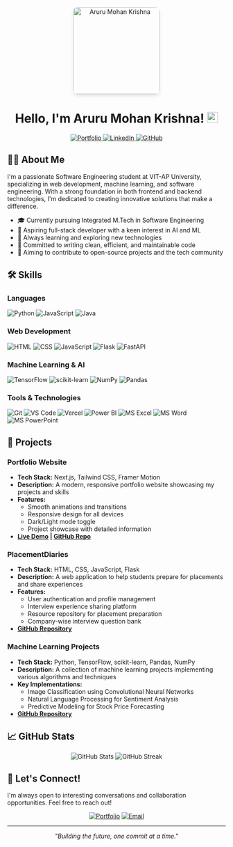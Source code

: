 <div align="center">

<img src="https://hebbkx1anhila5yf.public.blob.vercel-storage.com/WhatsApp%20Image%202025-01-02%20at%2014.40.03_1cfbe5db.jpg-lWxwDQIBrUSGSI5Vpbl7vPcjp18Aui.jpeg" alt="Aruru Mohan Krishna" width="200" style="border-radius: 10px; box-shadow: 0 4px 8px rgba(0,0,0,0.1);" />

# Hello, I'm Aruru Mohan Krishna! <img src="https://media.giphy.com/media/hvRJCLFzcasrR4ia7z/giphy.gif" width="25px">

<p align="center">
  <a href="https://1ex5yiy18k2wortk.vercel.app/">
    <img src="https://img.shields.io/badge/Portfolio-8A2BE2?style=for-the-badge&logo=vercel&logoColor=white" alt="Portfolio" />
  </a>
  <a href="https://www.linkedin.com/in/aruru-mohan-krishna-79b851226/">
    <img src="https://img.shields.io/badge/LinkedIn-0077B5?style=for-the-badge&logo=linkedin&logoColor=white" alt="LinkedIn" />
  </a>
  <a href="https://github.com/mohankrishna1123">
    <img src="https://img.shields.io/badge/GitHub-100000?style=for-the-badge&logo=github&logoColor=white" alt="GitHub" />
  </a>
</p>

</div>

## 👨‍💻 About Me

I'm a passionate Software Engineering student at VIT-AP University, specializing in web development, machine learning, and software engineering. With a strong foundation in both frontend and backend technologies, I'm dedicated to creating innovative solutions that make a difference.

- 🎓 Currently pursuing Integrated M.Tech in Software Engineering
- 💼 Aspiring full-stack developer with a keen interest in AI and ML
- 🌱 Always learning and exploring new technologies
- 🚀 Committed to writing clean, efficient, and maintainable code
- 🌟 Aiming to contribute to open-source projects and the tech community

## 🛠️ Skills

### Languages
![Python](https://img.shields.io/badge/Python-3776AB?style=for-the-badge&logo=python&logoColor=white)
![JavaScript](https://img.shields.io/badge/JavaScript-F7DF1E?style=for-the-badge&logo=javascript&logoColor=black)
![Java](https://img.shields.io/badge/Java-ED8B00?style=for-the-badge&logo=openjdk&logoColor=white)

### Web Development
![HTML](https://img.shields.io/badge/HTML5-E34F26?style=for-the-badge&logo=html5&logoColor=white)
![CSS](https://img.shields.io/badge/CSS3-1572B6?style=for-the-badge&logo=css3&logoColor=white)
![JavaScript](https://img.shields.io/badge/JavaScript-F7DF1E?style=for-the-badge&logo=javascript&logoColor=black)
![Flask](https://img.shields.io/badge/Flask-000000?style=for-the-badge&logo=flask&logoColor=white)
![FastAPI](https://img.shields.io/badge/FastAPI-009688?style=for-the-badge&logo=fastapi&logoColor=white)

### Machine Learning & AI
![TensorFlow](https://img.shields.io/badge/TensorFlow-FF6F00?style=for-the-badge&logo=tensorflow&logoColor=white)
![scikit-learn](https://img.shields.io/badge/scikit_learn-F7931E?style=for-the-badge&logo=scikit-learn&logoColor=white)
![NumPy](https://img.shields.io/badge/NumPy-013243?style=for-the-badge&logo=numpy&logoColor=white)
![Pandas](https://img.shields.io/badge/Pandas-150458?style=for-the-badge&logo=pandas&logoColor=white)

### Tools & Technologies
![Git](https://img.shields.io/badge/Git-F05032?style=for-the-badge&logo=git&logoColor=white)
![VS Code](https://img.shields.io/badge/VS_Code-007ACC?style=for-the-badge&logo=visual-studio-code&logoColor=white)
![Vercel](https://img.shields.io/badge/Vercel-000000?style=for-the-badge&logo=vercel&logoColor=white)
![Power BI](https://img.shields.io/badge/Power_BI-F2C811?style=for-the-badge&logo=powerbi&logoColor=black)
![MS Excel](https://img.shields.io/badge/Microsoft_Excel-217346?style=for-the-badge&logo=microsoft-excel&logoColor=white)
![MS Word](https://img.shields.io/badge/Microsoft_Word-2B579A?style=for-the-badge&logo=microsoft-word&logoColor=white)
![MS PowerPoint](https://img.shields.io/badge/Microsoft_PowerPoint-B7472A?style=for-the-badge&logo=microsoft-powerpoint&logoColor=white)

## 🚀 Projects

### Portfolio Website
- **Tech Stack:** Next.js, Tailwind CSS, Framer Motion
- **Description:** A modern, responsive portfolio website showcasing my projects and skills
- **Features:**
  - Smooth animations and transitions
  - Responsive design for all devices
  - Dark/Light mode toggle
  - Project showcase with detailed information
- **[Live Demo](https://1ex5yiy18k2wortk.vercel.app/) | [GitHub Repo](https://github.com/mohankrishna1123/portfolio)**

### PlacementDiaries
- **Tech Stack:** HTML, CSS, JavaScript, Flask
- **Description:** A web application to help students prepare for placements and share experiences
- **Features:**
  - User authentication and profile management
  - Interview experience sharing platform
  - Resource repository for placement preparation
  - Company-wise interview question bank
- **[GitHub Repository](https://github.com/mohankrishna1123/PlacementDiaries)**

### Machine Learning Projects
- **Tech Stack:** Python, TensorFlow, scikit-learn, Pandas, NumPy
- **Description:** A collection of machine learning projects implementing various algorithms and techniques
- **Key Implementations:**
  - Image Classification using Convolutional Neural Networks
  - Natural Language Processing for Sentiment Analysis
  - Predictive Modeling for Stock Price Forecasting
- **[GitHub Repository](https://github.com/mohankrishna1123/ml-projects)**

## 📈 GitHub Stats

<div align="center">
  <img src="https://github-readme-stats.vercel.app/api?username=mohankrishna1123&show_icons=true&theme=radical&hide_border=true&count_private=true" alt="GitHub Stats" />
  <img src="https://github-readme-streak-stats.herokuapp.com/?user=mohankrishna1123&theme=radical&hide_border=true" alt="GitHub Streak" />
</div>

## 🤝 Let's Connect!

I'm always open to interesting conversations and collaboration opportunities. Feel free to reach out!

<div align="center">

[![Portfolio](https://img.shields.io/badge/Portfolio-Visit%20Site-purple?style=for-the-badge&logo=vercel)](https://1ex5yiy18k2wortk.vercel.app/)
[![Email](https://img.shields.io/badge/Email-Contact%20Me-red?style=for-the-badge&logo=gmail)](mailto:mohankrishna1123@gmail.com)

</div>

---

<div align="center">
  <em>"Building the future, one commit at a time."</em>
</div>
